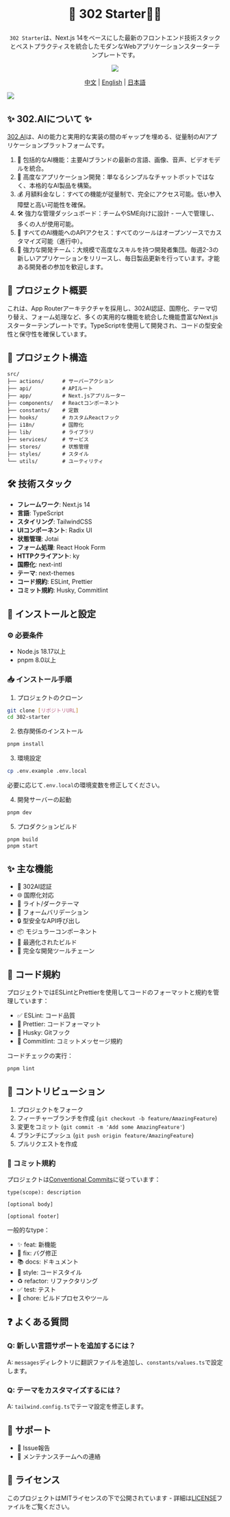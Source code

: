 # <p align="center">🤖 302 Starter🚀✨</p>

<p align="center"><code>302 Starter</code>は、Next.js 14をベースにした最新のフロントエンド技術スタックとベストプラクティスを統合したモダンなWebアプリケーションスターターテンプレートです。</p>

<p align="center"><a href="https://302.ai/ja/" target="blank"><img src="https://file.302.ai/gpt/imgs/github/20250102/72a57c4263944b73bf521830878ae39a.png" /></a></p >

<p align="center"><a href="README_zh.md">中文</a> | <a href="README.md">English</a> | <a href="README_ja.md">日本語</a></p>

![](docs/302_Starter.jpg)

## ✨ 302.AIについて ✨
[302.AI](https://302.ai)は、AIの能力と実用的な実装の間のギャップを埋める、従量制のAIアプリケーションプラットフォームです。
1. 🧠 包括的なAI機能：主要AIブランドの最新の言語、画像、音声、ビデオモデルを統合。
2. 🚀 高度なアプリケーション開発：単なるシンプルなチャットボットではなく、本格的なAI製品を構築。
3. 💰 月額料金なし：すべての機能が従量制で、完全にアクセス可能。低い参入障壁と高い可能性を確保。
4. 🛠 強力な管理ダッシュボード：チームやSME向けに設計 - 一人で管理し、多くの人が使用可能。
5. 🔗 すべてのAI機能へのAPIアクセス：すべてのツールはオープンソースでカスタマイズ可能（進行中）。
6. 💪 強力な開発チーム：大規模で高度なスキルを持つ開発者集団。毎週2-3の新しいアプリケーションをリリースし、毎日製品更新を行っています。才能ある開発者の参加を歓迎します。

## 📖 プロジェクト概要

これは、App Routerアーキテクチャを採用し、302AI認証、国際化、テーマ切り替え、フォーム処理など、多くの実用的な機能を統合した機能豊富なNext.jsスターターテンプレートです。TypeScriptを使用して開発され、コードの型安全性と保守性を確保しています。

## 📁 プロジェクト構造

```
src/
├── actions/      # サーバーアクション
├── api/          # APIルート
├── app/          # Next.jsアプリルーター
├── components/   # Reactコンポーネント
├── constants/    # 定数
├── hooks/        # カスタムReactフック
├── i18n/         # 国際化
├── lib/          # ライブラリ
├── services/     # サービス
├── stores/       # 状態管理
├── styles/       # スタイル
└── utils/        # ユーティリティ
```

## 🛠️ 技術スタック

- **フレームワーク**: Next.js 14
- **言語**: TypeScript
- **スタイリング**: TailwindCSS
- **UIコンポーネント**: Radix UI
- **状態管理**: Jotai
- **フォーム処理**: React Hook Form
- **HTTPクライアント**: ky
- **国際化**: next-intl
- **テーマ**: next-themes
- **コード規約**: ESLint, Prettier
- **コミット規約**: Husky, Commitlint

## 🚀 インストールと設定

### ⚙️ 必要条件

- Node.js 18.17以上
- pnpm 8.0以上

### 📥 インストール手順

1. プロジェクトのクローン
```bash
git clone [リポジトリURL]
cd 302-starter
```

2. 依存関係のインストール
```bash
pnpm install
```

3. 環境設定
```bash
cp .env.example .env.local
```
必要に応じて`.env.local`の環境変数を修正してください。

4. 開発サーバーの起動
```bash
pnpm dev
```

5. プロダクションビルド
```bash
pnpm build
pnpm start
```

## ✨ 主な機能

- 🔐 302AI認証
- 🌐 国際化対応
- 🎨 ライト/ダークテーマ
- 📝 フォームバリデーション
- 🔒 型安全なAPI呼び出し
- 📦 モジュラーコンポーネント
- 🚀 最適化されたビルド
- 🔧 完全な開発ツールチェーン

## 📐 コード規約

プロジェクトではESLintとPrettierを使用してコードのフォーマットと規約を管理しています：

- ✅ ESLint: コード品質
- 🎨 Prettier: コードフォーマット
- 🔄 Husky: Gitフック
- 📝 Commitlint: コミットメッセージ規約

コードチェックの実行：
```bash
pnpm lint
```

## 🤝 コントリビューション

1. プロジェクトをフォーク
2. フィーチャーブランチを作成 (`git checkout -b feature/AmazingFeature`)
3. 変更をコミット (`git commit -m 'Add some AmazingFeature'`)
4. ブランチにプッシュ (`git push origin feature/AmazingFeature`)
5. プルリクエストを作成

### 📝 コミット規約

プロジェクトは[Conventional Commits](https://www.conventionalcommits.org/)に従っています：

```
type(scope): description

[optional body]

[optional footer]
```

一般的なtype：
- ✨ feat: 新機能
- 🐛 fix: バグ修正
- 📚 docs: ドキュメント
- 💄 style: コードスタイル
- ♻️ refactor: リファクタリング
- ✅ test: テスト
- 🔧 chore: ビルドプロセスやツール

## ❓ よくある質問

### Q: 新しい言語サポートを追加するには？
A: `messages`ディレクトリに翻訳ファイルを追加し、`constants/values.ts`で設定します。

### Q: テーマをカスタマイズするには？
A: `tailwind.config.ts`でテーマ設定を修正します。

## 💬 サポート

- 🐛 Issue報告
- 📧 メンテナンスチームへの連絡

## 📄 ライセンス

このプロジェクトはMITライセンスの下で公開されています - 詳細は[LICENSE](LICENSE)ファイルをご覧ください。

